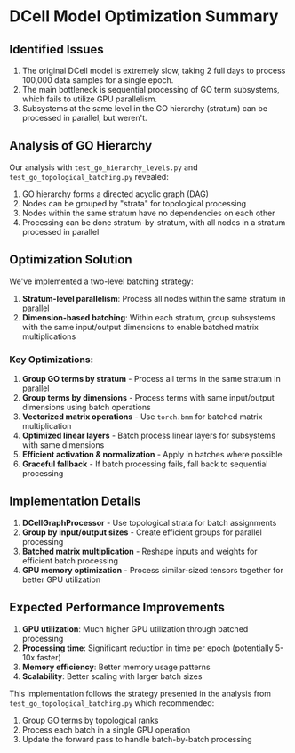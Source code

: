 # DCell Model Optimization Summary

## Identified Issues

1. The original DCell model is extremely slow, taking 2 full days to process 100,000 data samples for a single epoch.
2. The main bottleneck is sequential processing of GO term subsystems, which fails to utilize GPU parallelism.
3. Subsystems at the same level in the GO hierarchy (stratum) can be processed in parallel, but weren't.

## Analysis of GO Hierarchy

Our analysis with `test_go_hierarchy_levels.py` and `test_go_topological_batching.py` revealed:

1. GO hierarchy forms a directed acyclic graph (DAG)
2. Nodes can be grouped by "strata" for topological processing
3. Nodes within the same stratum have no dependencies on each other
4. Processing can be done stratum-by-stratum, with all nodes in a stratum processed in parallel

## Optimization Solution

We've implemented a two-level batching strategy:

1. **Stratum-level parallelism**: Process all nodes within the same stratum in parallel
2. **Dimension-based batching**: Within each stratum, group subsystems with the same input/output dimensions to enable batched matrix multiplications

### Key Optimizations:

1. **Group GO terms by stratum** - Process all terms in the same stratum in parallel
2. **Group terms by dimensions** - Process terms with same input/output dimensions using batch operations
3. **Vectorized matrix operations** - Use `torch.bmm` for batched matrix multiplication
4. **Optimized linear layers** - Batch process linear layers for subsystems with same dimensions
5. **Efficient activation & normalization** - Apply in batches where possible
6. **Graceful fallback** - If batch processing fails, fall back to sequential processing

## Implementation Details

1. **DCellGraphProcessor** - Use topological strata for batch assignments
2. **Group by input/output sizes** - Create efficient groups for parallel processing
3. **Batched matrix multiplication** - Reshape inputs and weights for efficient batch processing
4. **GPU memory optimization** - Process similar-sized tensors together for better GPU utilization

## Expected Performance Improvements

1. **GPU utilization**: Much higher GPU utilization through batched processing
2. **Processing time**: Significant reduction in time per epoch (potentially 5-10x faster)
3. **Memory efficiency**: Better memory usage patterns
4. **Scalability**: Better scaling with larger batch sizes

This implementation follows the strategy presented in the analysis from `test_go_topological_batching.py` which recommended:
1. Group GO terms by topological ranks
2. Process each batch in a single GPU operation
3. Update the forward pass to handle batch-by-batch processing